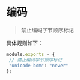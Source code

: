 # 编码
 > 禁止编码字节顺序标记 
 
 具体规则如下：
 ```js
module.exports = {
  // 禁止编码字节顺序标记
  "unicode-bom": "never"
};
```